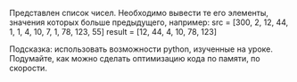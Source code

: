 Представлен список чисел. Необходимо вывести те его элементы, значения которых больше предыдущего, например:
src = [300, 2, 12, 44, 1, 1, 4, 10, 7, 1, 78, 123, 55]
result = [12, 44, 4, 10, 78, 123]


Подсказка: использовать возможности python, изученные на уроке. Подумайте, как можно сделать оптимизацию кода по памяти, по скорости.

